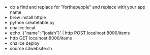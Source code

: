 - do a find and replace for "forthepeople" and replace with your app name
- brew install httpie
- python createtable.py
- chalice local
- echo '{"name": "josiah"}' | http POST localhost:8000/items
- http GET localhost:8000/items
- chalice deploy
- source s3website.sh